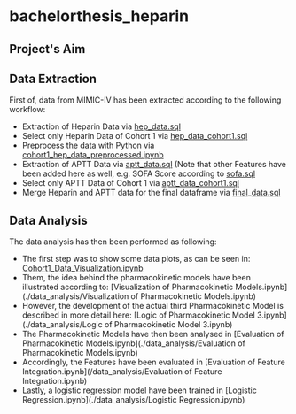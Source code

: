 # bachelorthesis_heparin

## Project's Aim



## Data Extraction
First of, data from MIMIC-IV has been extracted according to the following workflow:

* Extraction of Heparin Data via [hep_data.sql](./data_extraction/hep_data.sql)
* Select only Heparin Data of Cohort 1 via [hep_data_cohort1.sql](./data_extraction/hep_data_cohort1.sql)
* Preprocess the data with Python via [cohort1_hep_data_preprocessed.ipynb](./data_extraction/cohort1_hep_data_preprocessed.ipynb)
* Extraction of APTT Data via [aptt_data.sql](./data_extraction/aptt_data.sql) (Note that other Features have been added here as well, e.g. SOFA Score according to [sofa.sql](./data_extraction/sofa.sql)
* Select only APTT Data of Cohort 1 via [aptt_data_cohort1.sql](./data_extraction/aptt_data_cohort1.sql)
* Merge Heparin and APTT data for the final dataframe via [final_data.sql](./data_extraction/final_data.sql)

## Data Analysis
The data analysis has then been performed as following:

* The first step was to show some data plots, as can be seen in: [Cohort1_Data_Visualization.ipynb](./data_analysis/Cohort1_Data_Visualization.ipynb)
* Them, the idea behind the pharmacokinetic models have been illustrated according to: [Visualization of Pharmacokinetic Models.ipynb](./data_analysis/Visualization of Pharmacokinetic Models.ipynb)
* However, the development of the actual third Pharmacokinetic Model is described in more detail here: [Logic of Pharmacokinetic Model 3.ipynb](./data_analysis/Logic of Pharmacokinetic Model 3.ipynb)
* The Pharmacokinetic Models have then been analysed in [Evaluation of Pharmacokinetic Models.ipynb](./data_analysis/Evaluation of Pharmacokinetic Models.ipynb)
* Accordingly, the Features have been evaluated in [Evaluation of Feature Integration.ipynb](/data_analysis/Evaluation of Feature Integration.ipynb)
* Lastly, a logistic regression model have been trained in [Logistic Regression.ipynb](./data_analysis/Logistic Regression.ipynb)
